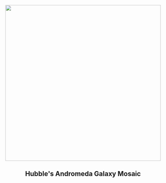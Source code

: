 
<p align="center"><img src="https://apod.nasa.gov/apod/image/2502/M31_HubbleMosaicCrop.jpg" width="500" height="500"></p>
<h2 align="center"> Hubble's Andromeda Galaxy Mosaic </h2>
